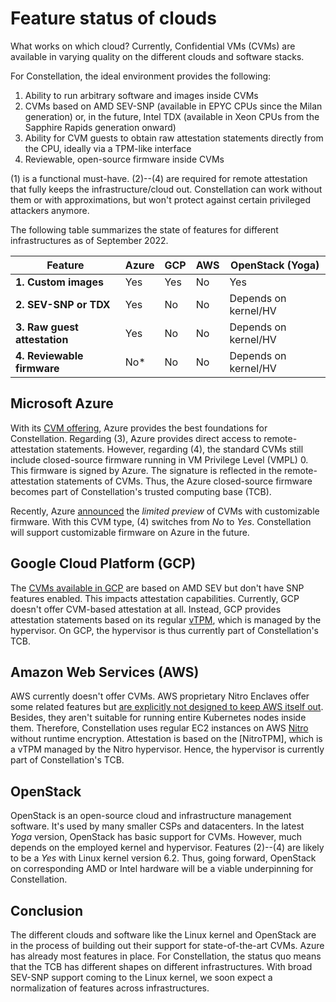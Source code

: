 # Feature status of clouds

What works on which cloud? Currently, Confidential VMs (CVMs) are available in varying quality on the different clouds and software stacks.

For Constellation, the ideal environment provides the following:

1. Ability to run arbitrary software and images inside CVMs
2. CVMs based on AMD SEV-SNP (available in EPYC CPUs since the Milan generation) or, in the future, Intel TDX (available in Xeon CPUs from the Sapphire Rapids generation onward)
3. Ability for CVM guests to obtain raw attestation statements directly from the CPU, ideally via a TPM-like interface
4. Reviewable, open-source firmware inside CVMs

(1) is a functional must-have. (2)--(4) are required for remote attestation that fully keeps the infrastructure/cloud out. Constellation can work without them or with approximations, but won't protect against certain privileged attackers anymore.

The following table summarizes the state of features for different infrastructures as of September 2022.

| **Feature**                   | **Azure** | **GCP** | **AWS** | **OpenStack (Yoga)** |
|-------------------------------|-----------|---------|---------|----------------------|
| **1. Custom images**          | Yes       | Yes     | No      | Yes                  |
| **2. SEV-SNP or TDX**         | Yes       | No      | No      | Depends on kernel/HV |
| **3. Raw guest attestation**  | Yes       | No      | No      | Depends on kernel/HV |
| **4. Reviewable firmware**    | No*       | No      | No      | Depends on kernel/HV |

## Microsoft Azure

With its [CVM offering](https://docs.microsoft.com/en-us/azure/confidential-computing/confidential-vm-overview), Azure provides the best foundations for Constellation. Regarding (3), Azure provides direct access to remote-attestation statements. However, regarding (4), the standard CVMs still include closed-source firmware running in VM Privilege Level (VMPL) 0. This firmware is signed by Azure. The signature is reflected in the remote-attestation statements of CVMs. Thus, the Azure closed-source firmware becomes part of Constellation's trusted computing base (TCB).

Recently, Azure [announced](https://techcommunity.microsoft.com/t5/azure-confidential-computing/azure-confidential-vms-using-sev-snp-dcasv5-ecasv5-are-now/ba-p/3573747) the *limited preview* of CVMs with customizable firmware. With this CVM type, (4) switches from *No* to *Yes*. Constellation will support customizable firmware on Azure in the future.

## Google Cloud Platform (GCP)

The [CVMs available in GCP](https://cloud.google.com/compute/confidential-vm/docs/create-confidential-vm-instance) are based on AMD SEV but don't have SNP features enabled. This impacts attestation capabilities. Currently, GCP doesn't offer CVM-based attestation at all. Instead, GCP provides attestation statements based on its regular [vTPM](https://cloud.google.com/blog/products/identity-security/virtual-trusted-platform-module-for-shielded-vms-security-in-plaintext), which is managed by the hypervisor. On GCP, the hypervisor is thus currently part of Constellation's TCB.

## Amazon Web Services (AWS)

AWS currently doesn't offer CVMs. AWS proprietary Nitro Enclaves offer some related features but [are explicitly not designed to keep AWS itself out](https://aws.amazon.com/blogs/security/confidential-computing-an-aws-perspective/). Besides, they aren't suitable for running entire Kubernetes nodes inside them. Therefore, Constellation uses regular EC2 instances on AWS [Nitro](https://aws.amazon.com/ec2/nitro/) without runtime encryption. Attestation is based on the [NitroTPM], which is a vTPM managed by the Nitro hypervisor. Hence, the hypervisor is currently part of Constellation's TCB.

## OpenStack

OpenStack is an open-source cloud and infrastructure management software. It's used by many smaller CSPs and datacenters. In the latest *Yoga* version, OpenStack has basic support for CVMs. However, much depends on the employed kernel and hypervisor. Features (2)--(4) are likely to be a *Yes* with Linux kernel version 6.2. Thus, going forward, OpenStack on corresponding AMD or Intel hardware will be a viable underpinning for Constellation.

## Conclusion

The different clouds and software like the Linux kernel and OpenStack are in the process of building out their support for state-of-the-art CVMs. Azure has already most features in place. For Constellation, the status quo means that the TCB has different shapes on different infrastructures. With broad SEV-SNP support coming to the Linux kernel, we soon expect a normalization of features across infrastructures.
